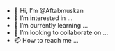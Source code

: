 - 👋 Hi, I’m @Aftabmuskan
- 👀 I’m interested in ...
- 🌱 I’m currently learning ...
- 💞️ I’m looking to collaborate on ...
- 📫 How to reach me ...

<!---
Aftabmuskan/Aftabmuskan is a ✨ special ✨ repository because its `README.md` (this file) appears on your GitHub profile.
You can click the Preview link to take a look at your changes.
--->
